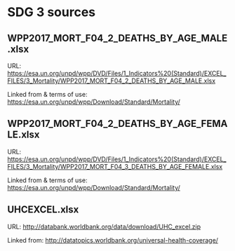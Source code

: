 # SDG 3 sources

## WPP2017_MORT_F04_2_DEATHS_BY_AGE_MALE.xlsx

URL: https://esa.un.org/unpd/wpp/DVD/Files/1_Indicators%20(Standard)/EXCEL_FILES/3_Mortality/WPP2017_MORT_F04_2_DEATHS_BY_AGE_MALE.xlsx

Linked from & terms of use: https://esa.un.org/unpd/wpp/Download/Standard/Mortality/

## WPP2017_MORT_F04_2_DEATHS_BY_AGE_FEMALE.xlsx

URL: https://esa.un.org/unpd/wpp/DVD/Files/1_Indicators%20(Standard)/EXCEL_FILES/3_Mortality/WPP2017_MORT_F04_3_DEATHS_BY_AGE_FEMALE.xlsx

Linked from & terms of use: https://esa.un.org/unpd/wpp/Download/Standard/Mortality/

## UHCEXCEL.xlsx

URL: http://databank.worldbank.org/data/download/UHC_excel.zip

Linked from: http://datatopics.worldbank.org/universal-health-coverage/